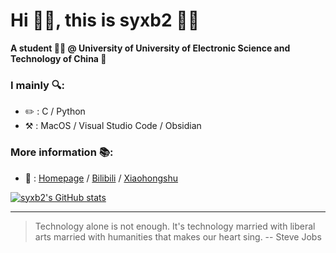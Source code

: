 # Hi 👋🏻, this is syxb2 🙋🏻

**A student 🧑🏻 @ University of University of Electronic Science and Technology of China 🏫**

### I mainly 🔍:

* ✏️ : C / Python
* ⚒️ : MacOS / Visual Studio Code / Obsidian

### More information 📚:

* 🔗 : [Homepage](https://syxb2.github.io) / [Bilibili](https://space.bilibili.com/24550465) / [Xiaohongshu](https://www.xiaohongshu.com/user/profile/63caa3bd0000000026006cf2)

[![syxb2's GitHub stats](https://github-readme-stats.vercel.app/api?username=syxb2)](https://github.com/anuraghazra/github-readme-stats)

***

> Technology alone is not enough. It's technology married with liberal arts married with humanities that makes our heart sing. -- Steve Jobs

<!--
**syxb2/syxb2** is a ✨ _special_ ✨ repository because its `README.md` (this file) appears on your GitHub profile.

Here are some ideas to get you started:

- 🔭 I’m currently working on ...
- 🌱 I’m currently learning ...
- 👯 I’m looking to collaborate on ...
- 🤔 I’m looking for help with ...
- 💬 Ask me about ...
- 📫 How to reach me: ...
- 😄 Pronouns: ...
- ⚡ Fun fact: ...
-->

